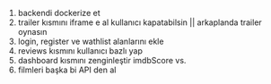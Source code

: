1. backendi dockerize et 
2. trailer kısmını iframe e al kullanıcı kapatabilsin || arkaplanda trailer oynasın
3. login, register  ve wathlist alanlarını ekle
4. reviews kısmını kullanıcı bazlı yap
5. dashboard kısmını zenginleştir imdbScore vs.
6. filmleri başka bi API den al